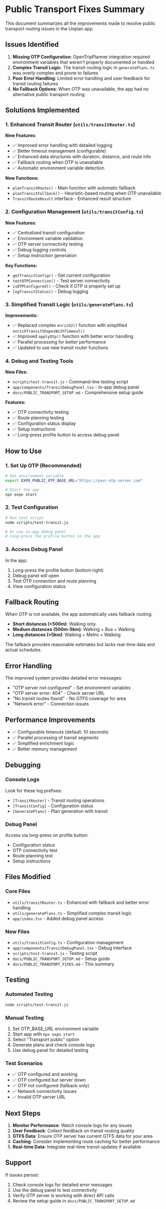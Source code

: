 # Public Transport Fixes Summary

This document summarizes all the improvements made to resolve public transport routing issues in the Unplan app.

## Issues Identified

1. **Missing OTP Configuration**: OpenTripPlanner integration required environment variables that weren't properly documented or handled
2. **Complex Transit Logic**: The transit routing logic in `generatePlans.ts` was overly complex and prone to failures
3. **Poor Error Handling**: Limited error handling and user feedback for transit routing failures
4. **No Fallback Options**: When OTP was unavailable, the app had no alternative public transport routing

## Solutions Implemented

### 1. Enhanced Transit Router (`utils/transitRouter.ts`)

**New Features:**

- ✅ Improved error handling with detailed logging
- ✅ Better timeout management (configurable)
- ✅ Enhanced data structures with duration, distance, and route info
- ✅ Fallback routing when OTP is unavailable
- ✅ Automatic environment variable detection

**New Functions:**

- `planTransitRoute()` - Main function with automatic fallback
- `planTransitFallback()` - Heuristic-based routing when OTP unavailable
- `TransitRouteResult` interface - Enhanced result structure

### 2. Configuration Management (`utils/transitConfig.ts`)

**New Features:**

- ✅ Centralized transit configuration
- ✅ Environment variable validation
- ✅ OTP server connectivity testing
- ✅ Debug logging controls
- ✅ Setup instruction generation

**Key Functions:**

- `getTransitConfig()` - Get current configuration
- `testOTPConnection()` - Test server connectivity
- `isOTPConfigured()` - Check if OTP is properly set up
- `logTransitStatus()` - Debug logging

### 3. Simplified Transit Logic (`utils/generatePlans.ts`)

**Improvements:**

- ✅ Replaced complex `enrich2()` function with simplified `enrichTransitShapesWithTimeout()`
- ✅ Improved `applyOtp()` function with better error handling
- ✅ Parallel processing for better performance
- ✅ Updated to use new transit router functions

### 4. Debug and Testing Tools

**New Files:**

- `scripts/test-transit.js` - Command-line testing script
- `app/components/TransitDebugPanel.tsx` - In-app debug panel
- `docs/PUBLIC_TRANSPORT_SETUP.md` - Comprehensive setup guide

**Features:**

- ✅ OTP connectivity testing
- ✅ Route planning testing
- ✅ Configuration status display
- ✅ Setup instructions
- ✅ Long-press profile button to access debug panel

## How to Use

### 1. Set Up OTP (Recommended)

```bash
# Set environment variable
export EXPO_PUBLIC_OTP_BASE_URL="https://your-otp-server.com"

# Start the app
npx expo start
```

### 2. Test Configuration

```bash
# Run test script
node scripts/test-transit.js

# Or use in-app debug panel
# Long-press the profile button in the app
```

### 3. Access Debug Panel

In the app:

1. Long-press the profile button (bottom right)
2. Debug panel will open
3. Test OTP connection and route planning
4. View configuration status

## Fallback Routing

When OTP is not available, the app automatically uses fallback routing:

- **Short distances (<500m)**: Walking only
- **Medium distances (500m-5km)**: Walking + Bus + Walking
- **Long distances (>5km)**: Walking + Metro + Walking

The fallback provides reasonable estimates but lacks real-time data and actual schedules.

## Error Handling

The improved system provides detailed error messages:

- "OTP server not configured" - Set environment variables
- "OTP server error: 404" - Check server URL
- "No transit routes found" - No GTFS coverage for area
- "Network error" - Connection issues

## Performance Improvements

- ✅ Configurable timeouts (default: 10 seconds)
- ✅ Parallel processing of transit segments
- ✅ Simplified enrichment logic
- ✅ Better memory management

## Debugging

### Console Logs

Look for these log prefixes:

- `[TransitRouter]` - Transit routing operations
- `[TransitConfig]` - Configuration status
- `[GeneratePlans]` - Plan generation with transit

### Debug Panel

Access via long-press on profile button:

- Configuration status
- OTP connectivity test
- Route planning test
- Setup instructions

## Files Modified

### Core Files

- `utils/transitRouter.ts` - Enhanced with fallback and better error handling
- `utils/generatePlans.ts` - Simplified complex transit logic
- `app/index.tsx` - Added debug panel access

### New Files

- `utils/transitConfig.ts` - Configuration management
- `app/components/TransitDebugPanel.tsx` - Debug interface
- `scripts/test-transit.js` - Testing script
- `docs/PUBLIC_TRANSPORT_SETUP.md` - Setup guide
- `docs/PUBLIC_TRANSPORT_FIXES.md` - This summary

## Testing

### Automated Testing

```bash
node scripts/test-transit.js
```

### Manual Testing

1. Set OTP_BASE_URL environment variable
2. Start app with `npx expo start`
3. Select "Transport public" option
4. Generate plans and check console logs
5. Use debug panel for detailed testing

### Test Scenarios

- ✅ OTP configured and working
- ✅ OTP configured but server down
- ✅ OTP not configured (fallback only)
- ✅ Network connectivity issues
- ✅ Invalid OTP server URL

## Next Steps

1. **Monitor Performance**: Watch console logs for any issues
2. **User Feedback**: Collect feedback on transit routing quality
3. **GTFS Data**: Ensure OTP server has current GTFS data for your area
4. **Caching**: Consider implementing route caching for better performance
5. **Real-time Data**: Integrate real-time transit updates if available

## Support

If issues persist:

1. Check console logs for detailed error messages
2. Use the debug panel to test connectivity
3. Verify OTP server is working with direct API calls
4. Review the setup guide in `docs/PUBLIC_TRANSPORT_SETUP.md`
